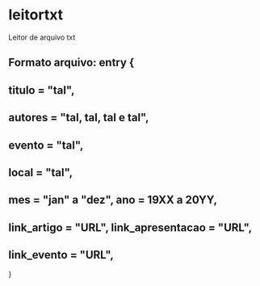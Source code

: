 # leitortxt
Leitor de arquivo txt 

Formato arquivo:
entry
{
--
titulo = "tal",
--
autores = "tal, tal, tal e tal",
--
evento = "tal",
--
local = "tal",
--
mes = "jan" a "dez",
ano = 19XX a 20YY,
--
link_artigo = "URL",
link_apresentacao = "URL",
--
link_evento = "URL",
--
}

